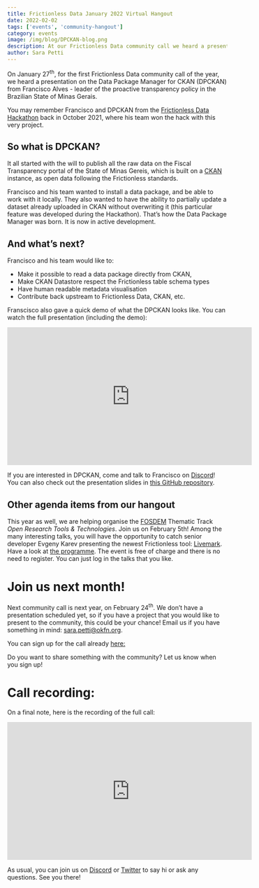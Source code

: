 ```yaml
---
title: Frictionless Data January 2022 Virtual Hangout
date: 2022-02-02
tags: ['events', 'community-hangout']
category: events
image: /img/blog/DPCKAN-blog.png
description: At our Frictionless Data community call we heard a presentation on DPCKAN by Francisco Alves...
author: Sara Petti
---
```

On January 27<sup>th</sup>, for the first Frictionless Data community call of the year, we heard a presentation on the Data Package Manager for CKAN (DPCKAN) from Francisco Alves - leader of the proactive transparency policy in the Brazilian State of Minas Gerais.

You may remember Francisco and DPCKAN from the [Frictionless Data Hackathon](https://frictionlessdata.io/blog/2021/10/13/hackathon-wrap/) back in October 2021, where his team won the hack with this very project.

## So what is DPCKAN? 

It all started with the will to publish all the raw data on the Fiscal Transparency portal of the State of Minas Gereis, which is built on a [CKAN](https://ckan.org/) instance, as open data following the Frictionless standards. 

Francisco and his team wanted to install a data package, and be able to work with it locally. They also wanted to have the ability to partially update a dataset already uploaded in CKAN without overwriting it (this particular feature was developed during the Hackathon). That’s how the Data Package Manager was born. It is now in active development.

## And what’s next?

Francisco and his team would like to:
* Make it possible to read a data package directly from CKAN, 
* Make CKAN Datastore respect the Frictionless table schema types
* Have human readable metadata visualisation
* Contribute back upstream to Frictionless Data, CKAN, etc. 

Franscisco also gave a quick demo of what the DPCKAN looks like. You can watch the full presentation (including the demo):

<iframe width="560" height="315" src="https://www.youtube.com/embed/1W786q76H98" title="YouTube video player" frameborder="0" allow="accelerometer; autoplay; clipboard-write; encrypted-media; gyroscope; picture-in-picture" allowfullscreen></iframe>

If you are interested in DPCKAN, come and talk to Francisco on [Discord](https://discord.com/invite/j9DNFNw)! You can also check out the presentation slides in [this GitHub repository](https://github.com/dados-mg/frictionless-hangout-jan2022).

## Other agenda items from our hangout
This year as well, we are helping organise the [FOSDEM](https://fosdem.org/2022/) Thematic Track *Open Research Tools & Technologies*.
Join us on February 5th! Among the many interesting talks, you will have the opportunity to catch senior developer Evgeny Karev presenting the newest Frictionless tool: [Livemark](https://fosdem.org/2022/schedule/event/open_research_livemark/). 
Have a look at [the programme](https://fosdem.org/2022/schedule/track/open_research_tools_and_technologies/). The event is free of charge and there is no need to register. You can just log in the talks that you like.

# Join us next month!
Next community call is next year, on February 24<sup>th</sup>. We don’t have a presentation scheduled yet, so if you have a project that you would like to present to the community, this could be your chance! Email us if you have something in mind: sara.petti@okfn.org.

You can sign up for the call already [here:](https://docs.google.com/forms/d/e/1FAIpQLSeuNCopxXauMkrWvF6VHqOyHMcy54SfNDOseVXfWRQZWkvqjQ/viewform?usp=sf_link)

Do you want to share something with the community? Let us know when you sign up!

# Call recording:
On a final note, here is the recording of the full call:

<iframe width="560" height="315" src="https://www.youtube.com/embed/4YZD0jmMOaU" title="YouTube video player" frameborder="0" allow="accelerometer; autoplay; clipboard-write; encrypted-media; gyroscope; picture-in-picture" allowfullscreen></iframe>

As usual, you can join us on [Discord](https://discord.com/invite/j9DNFNw) or [Twitter](https://twitter.com/frictionlessd8a) to say hi or ask any questions. See you there!
